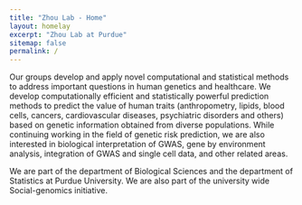 ```yaml
---
title: "Zhou Lab - Home"
layout: homelay
excerpt: "Zhou Lab at Purdue"
sitemap: false
permalink: /
---
```


Our groups develop and apply novel computational and statistical methods to address important questions in human genetics and healthcare. We develop computationally efficient and statistically powerful prediction methods to predict the value of human traits (anthropometry, lipids, blood cells, cancers, cardiovascular diseases, psychiatric disorders and others) based on genetic information obtained from diverse populations. While continuing working in the field of genetic risk prediction, we are also interested in biological interpretation of GWAS, gene by environment analysis, integration of GWAS and single cell data, and other related areas.       

<!--
-->

We are part of the department of Biological Sciences and the department of Statistics at Purdue University. We are also
part of the university wide Social-genomics initiative. 
<!--
-->

[github]: https://github.com/eldronzhou

